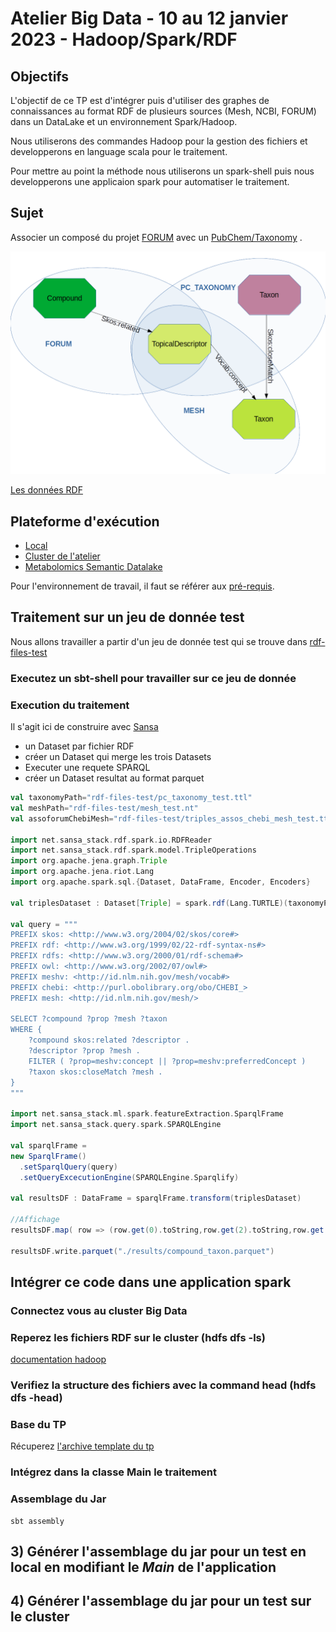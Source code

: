 # Atelier Big Data - 10 au 12 janvier 2023 - Hadoop/Spark/RDF

## Objectifs

L'objectif de ce TP est d'intégrer puis d'utiliser des graphes de connaissances au format RDF de plusieurs sources (Mesh, NCBI, FORUM) dans un DataLake et un environnement Spark/Hadoop. 

Nous utiliserons des commandes Hadoop pour la gestion des fichiers et developperons en language scala pour le traitement. 

Pour mettre au point la méthode nous utiliserons un spark-shell puis nous developperons une applicaion spark pour automatiser le traitement.

## Sujet

Associer un composé du projet [FORUM](https://forum-webapp.semantic-metabolomics.fr/#/about) avec un [PubChem/Taxonomy](https://pubchem.ncbi.nlm.nih.gov/source/22056) .

![fig1](./img/fig1.png)

[Les données RDF](./databases.md)

## Plateforme d'exécution

- [Local](./local.md)
- [Cluster de l'atelier](./clustertp.md)
- [Metabolomics  Semantic Datalake](./msd.md)

Pour l'environnement de travail, il faut se référer aux [pré-requis](./prerequisites.md).


## Traitement sur un jeu de donnée test

Nous allons travailler a partir d'un jeu de donnée test qui se trouve dans [rdf-files-test](https://github.com/p2m2/tp-big-data-scala-spark-sansa/tree/main/rdf-files-test)

### Executez un  sbt-shell pour travailler sur ce jeu de donnée

### Execution du traitement

Il s'agit ici de construire avec [Sansa](http://sansa-stack.github.io/SANSA-Stack/)

 - un Dataset par fichier RDF
 - créer un Dataset qui merge les trois Datasets
 - Executer une requete SPARQL
 - créer un Dataset resultat au format parquet
  


```scala
val taxonomyPath="rdf-files-test/pc_taxonomy_test.ttl"
val meshPath="rdf-files-test/mesh_test.nt"
val assoforumChebiMesh="rdf-files-test/triples_assos_chebi_mesh_test.ttl"

import net.sansa_stack.rdf.spark.io.RDFReader
import net.sansa_stack.rdf.spark.model.TripleOperations
import org.apache.jena.graph.Triple
import org.apache.jena.riot.Lang
import org.apache.spark.sql.{Dataset, DataFrame, Encoder, Encoders}

val triplesDataset : Dataset[Triple] = spark.rdf(Lang.TURTLE)(taxonomyPath).toDS().union(spark.rdf(Lang.NT)(meshPath).toDS()).union(spark.rdf(Lang.TURTLE)(assoforumChebiMesh).toDS())

val query = """ 
PREFIX skos: <http://www.w3.org/2004/02/skos/core#>
PREFIX rdf: <http://www.w3.org/1999/02/22-rdf-syntax-ns#>
PREFIX rdfs: <http://www.w3.org/2000/01/rdf-schema#>
PREFIX owl: <http://www.w3.org/2002/07/owl#>
PREFIX meshv: <http://id.nlm.nih.gov/mesh/vocab#>
PREFIX chebi: <http://purl.obolibrary.org/obo/CHEBI_>
PREFIX mesh: <http://id.nlm.nih.gov/mesh/>

SELECT ?compound ?prop ?mesh ?taxon
WHERE {
	?compound skos:related ?descriptor .
    ?descriptor ?prop ?mesh .
    FILTER ( ?prop=meshv:concept || ?prop=meshv:preferredConcept )
    ?taxon skos:closeMatch ?mesh .
}
"""

import net.sansa_stack.ml.spark.featureExtraction.SparqlFrame
import net.sansa_stack.query.spark.SPARQLEngine

val sparqlFrame =
new SparqlFrame()
  .setSparqlQuery(query)
  .setQueryExcecutionEngine(SPARQLEngine.Sparqlify)

val resultsDF : DataFrame = sparqlFrame.transform(triplesDataset)

//Affichage
resultsDF.map( row => (row.get(0).toString,row.get(2).toString,row.get(0).toString,row.get(3).toString) ).take(1)

resultsDF.write.parquet("./results/compound_taxon.parquet")
```

## Intégrer ce code dans une application spark


### Connectez vous au cluster Big Data

### Reperez les fichiers RDF sur le cluster (hdfs dfs -ls)

[documentation hadoop](https://hadoop.apache.org/docs/current/hadoop-project-dist/hadoop-common/FileSystemShell.html)

### Verifiez la structure des fichiers avec la command head (hdfs dfs -head)

### Base du TP

Récuperez [l'archive template du tp](https://github.com/p2m2/tp-big-data-scala-spark-sansa/archive/refs/heads/main.zip) 

### Intégrez dans la classe Main le traitement

### Assemblage du Jar

```shell
sbt assembly
```

## 3) Générer l'assemblage du jar pour un test en local en modifiant le *Main* de l'application

## 4) Générer l'assemblage du jar pour un test sur le cluster

